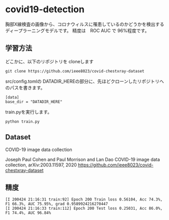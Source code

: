 # covid19-detection

胸部X線検査の画像から、コロナウィルスに罹患しているのかどうかを検出するディープラーニングモデルです。
精度は　ROC AUC で 96%程度です。

## 学習方法

どこかに、以下のリポジトリを cloneします
```
git clone https://github.com/ieee8023/covid-chestxray-dataset
```

src/config.tomlの DATADIR_HEREの部分に、先ほどクローンしたリポジトリへのパスを書きます。
```
[data]
base_dir = "DATADIR_HERE"
```

train.pyを実行します。

```
python train.py
```


## Dataset

COVID-19 image data collection

Joseph Paul Cohen and Paul Morrison and Lan Dao
COVID-19 image data collection, arXiv:2003.11597, 2020
https://github.com/ieee8023/covid-chestxray-dataset


## 精度

```
[I 200424 21:16:31 train:92] Epoch 200 Train loss 0.56104, Acc 74.3%, F1 66.3%, AUC 75.95%, grad 0.9589924216270447
[I 200424 21:16:33 train:112] Epoch 200 Test loss 0.25031, Acc 86.0%, F1 74.4%, AUC 96.84%
```
